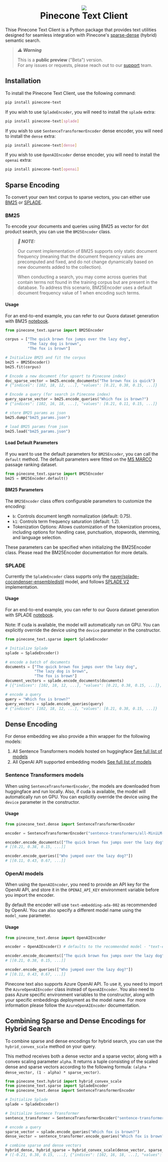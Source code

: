 <h1 align="center">
  <img src="https://avatars.githubusercontent.com/u/54333248?s=200&v=4">
    <br>
    Pinecone Text Client
    <br>
</h1>

Thise Pinecone Text Client is a Python package that provides text utilities designed for seamless integration with Pinecone's [sparse-dense](https://docs.pinecone.io/docs/hybrid-search) (hybrid) semantic search.

> **_⚠️ Warning_**
>
> This is a **public preview** ("Beta") version.   
> For any issues or requests, please reach out to our [support](support@pinecone.io) team.
## Installation
To install the Pinecone Text Client, use the following command:
```bash
pip install pinecone-text
```

If you wish to use `SpladeEncoder`, you will need to install the `splade` extra:
```bash
pip install pinecone-text[splade]
```

If you wish to use `SentenceTransformerEncoder` dense encoder, you will need to install the `dense` extra:
```bash
pip install pinecone-text[dense]
```

If you wish to use `OpenAIEncoder` dense encoder, you will need to install the `openai` extra:
```bash
pip install pinecone-text[openai]
```

## Sparse Encoding

To convert your own text corpus to sparse vectors, you can either use [BM25](https://www.pinecone.io/learn/semantic-search/#bm25) or [SPLADE](https://www.pinecone.io/learn/splade/).

### BM25
To encode your documents and queries using BM25 as vector for dot product search, you can use the `BM25Encoder` class.

> **_📝 NOTE:_**
> 
> Our current implementation of BM25 supports only static document frequency (meaning that the document frequency values are precomputed and fixed, and do not change dynamically based on new documents added to the collection).
>
> When conducting a search, you may come across queries that contain terms not found in the training corpus but are present in the database. To address this scenario, BM25Encoder uses a default document frequency value of 1 when encoding such terms. 
#### Usage

For an end-to-end example, you can refer to our Quora dataset generation with BM25 [notebook](https://colab.research.google.com/github/pinecone-io/examples/blob/master/learn/search/semantic-search/sparse/bm25/bm25-vector-generation.ipynb).

```python
from pinecone_text.sparse import BM25Encoder

corpus = ["The quick brown fox jumps over the lazy dog",
          "The lazy dog is brown",
          "The fox is brown"]

# Initialize BM25 and fit the corpus
bm25 = BM25Encoder()
bm25.fit(corpus)

# Encode a new document (for upsert to Pinecone index)
doc_sparse_vector = bm25.encode_documents("The brown fox is quick")
# {"indices": [102, 18, 12, ...], "values": [0.21, 0.38, 0.15, ...]}

# Encode a query (for search in Pinecone index)
query_sparse_vector = bm25.encode_queries("Which fox is brown?")
# {"indices": [102, 16, 18, ...], "values": [0.21, 0.11, 0.15, ...]}

# store BM25 params as json
bm25.dump("bm25_params.json")

# load BM25 params from json
bm25.load("bm25_params.json")
```

#### Load Default Parameters
If you want to use the default parameters for `BM25Encoder`, you can call the `default` method.
The default parameters were fitted on the [MS MARCO](https://microsoft.github.io/msmarco/)  passage ranking dataset.
```python
from pinecone_text.sparse import BM25Encoder
bm25 = BM25Encoder.default()
```

#### BM25 Parameters
The `BM25Encoder` class offers configurable parameters to customize the encoding:

* `b`: Controls document length normalization (default: 0.75).
* `k1`: Controls term frequency saturation (default: 1.2).
* Tokenization Options: Allows customization of the tokenization process, including options for handling case, punctuation, stopwords, stemming, and language selection.

These parameters can be specified when initializing the BM25Encoder class. Please read the BM25Encoder documentation for more details.

### SPLADE

Currently the `SpladeEncoder` class supprts only the [naver/splade-cocondenser-ensembledistil](https://huggingface.co/naver/splade-cocondenser-ensembledistil) model, and follows [SPLADE V2](https://arxiv.org/abs/2109.10086) implementation.

#### Usage

For an end-to-end example, you can refer to our Quora dataset generation with SPLADE [notebook](https://colab.research.google.com/github/pinecone-io/examples/blob/master/learn/search/semantic-search/sparse/splade/splade-vector-generation.ipynb).

Note: If cuda is available, the model will automatically run on GPU. You can explicitly override the device using the `device` parameter in the constructor.

```python
from pinecone_text.sparse import SpladeEncoder

# Initialize Splade
splade = SpladeEncoder()

# encode a batch of documents
documents = ["The quick brown fox jumps over the lazy dog",
             "The lazy dog is brown",
             "The fox is brown"]
document_vectors = splade.encode_documents(documents)
# [{"indices": [102, 18, 12, ...], "values": [0.21, 0.38, 0.15, ...]}, ...]

# encode a query
query = "Which fox is brown?"
query_vectors = splade.encode_queries(query)
# {"indices": [102, 18, 12, ...], "values": [0.21, 0.38, 0.15, ...]}
```


## Dense Encoding

For dense embedding we also provide a thin wrapper for the following models:
1. All Sentence Transformers models hosted on huggingface [See full list of models](https://huggingface.co/sentence-transformers)
2. All OpenAI API supported embedding models [See full list of models](https://platform.openai.com/docs/models/embeddings)

### Sentence Transformers models

When using `SentenceTransformerEncoder`, the models are downloaded from huggingface and run locally. Also, if cuda is available, the model will automatically run on GPU. You can explicitly override the device using the `device` parameter in the constructor.

#### Usage
```python
from pinecone_text.dense import SentenceTransformerEncoder

encoder = SentenceTransformerEncoder("sentence-transformers/all-MiniLM-L6-v2")

encoder.encode_documents(["The quick brown fox jumps over the lazy dog"])
# [[0.21, 0.38, 0.15, ...]]

encoder.encode_queries(["Who jumped over the lazy dog?"])
# [[0.11, 0.43, 0.67, ...]]
```

### OpenAI models

When using the `OpenAIEncoder`, you need to provide an API key for the OpenAI API, and store it in the `OPENAI_API_KEY` environment variable before you import the encoder.

By default the encoder will use `text-embedding-ada-002` as recommended by OpenAI. You can also specify a different model name using the `model_name` parameter.
#### Usage
```python
from pinecone_text.dense import OpenAIEncoder

encoder = OpenAIEncoder() # defaults to the recommended model - "text-embedding-ada-002"

encoder.encode_documents(["The quick brown fox jumps over the lazy dog"])
# [[0.21, 0.38, 0.15, ...]]

encoder.encode_queries(["Who jumped over the lazy dog?"])
# [[0.11, 0.43, 0.67, ...]]
```

Pinecone text also supports Azure OpenAI API. To use it, you need to import the `AzureOpenAIEncoder` class instead of `OpenAIEncoder`. You also need to pass Azure specific environment variables to the constructor, along with your specific embeddings  deployment as the model name. For more information please follow the `AzureOpenAIEncoder` documentation.


## Combining Sparse and Dense Encodings for Hybrid Search
To combine sparse and dense encodings for hybrid search, you can use the `hybrid_convex_scale` method on your query.

This method receives both a dense vector and a sparse vector, along with a convex scaling parameter `alpha`. It returns a tuple consisting of the scaled dense and sparse vectors according to the following formula: `(alpha * dense_vector, (1 - alpha) * sparse_vector)`.
```python
from pinecone_text.hybrid import hybrid_convex_scale
from pinecone_text.sparse import SpladeEncoder
from pinecone_text.dense import SentenceTransformerEncoder

# Initialize Splade
splade = SpladeEncoder()

# Initialize Sentence Transformer
sentence_transformer = SentenceTransformerEncoder("sentence-transformers/all-MiniLM-L6-v2")

# encode a query
sparse_vector = splade.encode_queries("Which fox is brown?")
dense_vector = sentence_transformer.encode_queries("Which fox is brown?")

# combine sparse and dense vectors
hybrid_dense, hybrid_sparse = hybrid_convex_scale(dense_vector, sparse_vector, alpha=0.8)
# ([-0.21, 0.38, 0.15, ...], {"indices": [102, 16, 18, ...], "values": [0.21, 0.11, 0.15, ...]})
```
